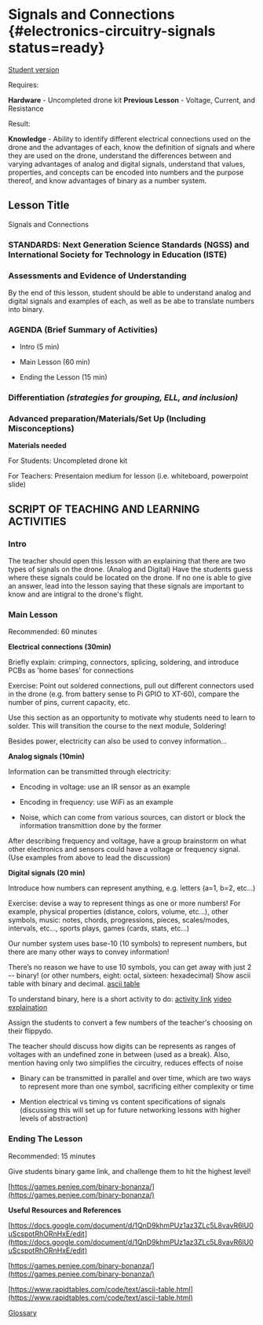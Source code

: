 # Signals and Connections {#electronics-circuitry-signals status=ready}

[Student version](+duckiesky_high_school_student#electronics-circuitry-signals)

<div class='requirements' markdown='1'>

Requires: 

**Hardware** - Uncompleted drone kit
**Previous Lesson** - Voltage, Current, and Resistance

Result: 

**Knowledge** - Ability to identify different electrical connections used on the drone and the advantages of each, know the definition of signals and where they are used on the drone, understand the differences between and varying advantages of analog and digital signals, understand that values, properties, and concepts can be encoded into numbers and the purpose thereof, and know advantages of binary as a number system.

</div>

## Lesson Title
Signals and Connections

### STANDARDS: Next Generation Science Standards (NGSS) and International Society for Technology in Education (ISTE)


### Assessments and Evidence of Understanding

By the end of this lesson, student should be able to understand analog and digital signals and examples of each, as well as be abe to translate numbers into binary.

### AGENDA (Brief Summary of Activities)

- Intro (5 min)

- Main Lesson (60 min)

- Ending the Lesson (15 min)

### Differentiation _(strategies for grouping, ELL, and inclusion)_


### Advanced preparation/Materials/Set Up (Including Misconceptions)

**Materials needed**

For Students: Uncompleted drone kit

For Teachers: Presentaion medium for lesson (i.e. whiteboard, powerpoint slide)

## SCRIPT OF TEACHING AND LEARNING ACTIVITIES

### Intro

The teacher should open this lesson with an explaining that there are two types of signals on the drone. (Analog and Digital) Have the students guess where these signals could be located on the drone. If no one is able to give an answer, lead into the lesson saying that these signals are important to know and are intigral to the drone's flight.

### Main Lesson

Recommended: 60 minutes

__Electrical connections (30min)__

Briefly explain: crimping, connectors, splicing, soldering, and introduce PCBs as 'home bases' for connections

Exercise: Point out soldered connections, pull out different connectors used in the drone (e.g. from battery sense to Pi GPIO to XT-60), compare the number of pins, current capacity, etc.

Use this section as an opportunity to motivate why students need to learn to solder. This will transition the course to the next module, Soldering!

Besides power, electricity can also be used to convey information...

__Analog signals (10min)__

Information can be transmitted through electricity:

- Encoding in voltage: use an IR sensor as an example

- Encoding in frequency: use WiFi as an example

- Noise, which can come from various sources, can distort or block the information transmittion done by the former

After describing frequency and voltage, have a group brainstorm on what other electronics and sensors could have a voltage or frequency signal. (Use examples from above to lead the discussion)

__Digital signals (20 min)__

Introduce how numbers can represent anything, e.g. letters (a=1, b=2, etc...)

Exercise: devise a way to represent things as one or more numbers! For example, physical properties (distance, colors, volume, etc...), other symbols, music: notes, chords, progressions, pieces, scales/modes,  intervals, etc…, sports plays, games (cards, stats, etc...)

Our number system uses base-10 (10 symbols) to represent numbers, but there are many other ways to convey information!

There’s no reason we have to use 10 symbols, you can get away with just 2 -- binary! (or other numbers, eight: octal, sixteen: hexadecimal) Show ascii table with binary and decimal. [ascii table](https://www.rapidtables.com/code/text/ascii-table.html)

To understand binary, here is a short activity to do: [activity link](https://docs.google.com/document/d/1QnD9khmPUz1az3ZLc5L8vavR6lU0uScspotRhORnHxE/edit) [video explaination](https://www.youtube.com/watch?v=wDWj1a4BZjQ)

Assign the students to convert a few numbers of the teacher's choosing on their flippydo.

The teacher should discuss how digits can be represents as ranges of voltages with an undefined zone in between (used as a break). Also, mention having only two simplifies the circuitry, reduces effects of noise

- Binary can be transmitted in parallel and over time, which are two ways to represent more than one symbol, sacrificing either complexity or time

- Mention electrical vs timing vs content specifications of signals (discussing this will set up for future networking lessons with higher levels of abstraction)

### Ending The Lesson

Recommended: 15 minutes

Give students binary game link, and challenge them to hit the highest level! 

[https://games.penjee.com/binary-bonanza/](https://games.penjee.com/binary-bonanza/)

**Useful Resources and References**

[https://docs.google.com/document/d/1QnD9khmPUz1az3ZLc5L8vavR6lU0uScspotRhORnHxE/edit](https://docs.google.com/document/d/1QnD9khmPUz1az3ZLc5L8vavR6lU0uScspotRhORnHxE/edit)

[https://games.penjee.com/binary-bonanza/](https://games.penjee.com/binary-bonanza/)

[https://www.rapidtables.com/code/text/ascii-table.html](https://www.rapidtables.com/code/text/ascii-table.html)

[Glossary](https://docs.google.com/document/d/1LJzESfH8VnLDAitNTwwa-iDZs-zY-KM2v1EuWFoLz6A/edit?usp=sharing)
